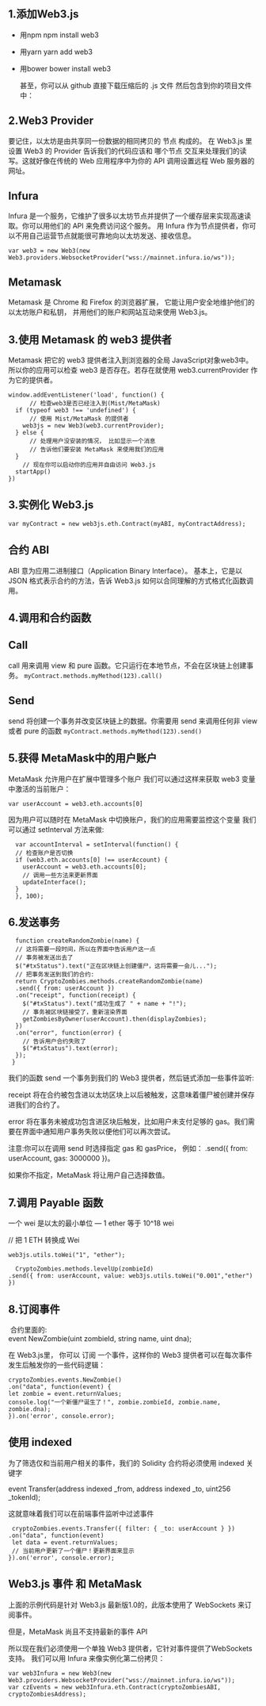 1.添加Web3.js
---------------
* 用npm
  npm install web3
* 用yarn
  yarn add web3
* 用bower
  bower install web3
  
  甚至，你可以从 github 直接下载压缩后的 .js 文件 然后包含到你的项目文件中：<script language="javascript" type="text/javascript" src="web3.min.js"></script>

2.Web3 Provider
--------------------
要记住，以太坊是由共享同一份数据的相同拷贝的 节点 构成的。 在 Web3.js 里设置 Web3 的 Provider 告诉我们的代码应该和 哪个节点 交互来处理我们的读写。这就好像在传统的 Web 应用程序中为你的 API 调用设置远程 Web 服务器的网址。

Infura
--------
Infura 是一个服务，它维护了很多以太坊节点并提供了一个缓存层来实现高速读取。你可以用他们的 API 来免费访问这个服务。 用 Infura 作为节点提供者，你可以不用自己运营节点就能很可靠地向以太坊发送、接收信息。

    var web3 = new Web3(new Web3.providers.WebsocketProvider("wss://mainnet.infura.io/ws"));

 Metamask
-------
Metamask 是 Chrome 和 Firefox 的浏览器扩展， 它能让用户安全地维护他们的以太坊账户和私钥， 并用他们的账户和网站互动来使用 Web3.js。

3.使用 Metamask 的 web3 提供者
-------------------------
Metamask 把它的 web3 提供者注入到浏览器的全局 JavaScript对象web3中。所以你的应用可以检查 web3 是否存在。若存在就使用 web3.currentProvider 作为它的提供者。
```
window.addEventListener('load', function() {
      // 检查web3是否已经注入到(Mist/MetaMask)
  if (typeof web3 !== 'undefined') {
      // 使用 Mist/MetaMask 的提供者
    web3js = new Web3(web3.currentProvider);
  } else {
      // 处理用户没安装的情况， 比如显示一个消息
      // 告诉他们要安装 MetaMask 来使用我们的应用
  }
    // 现在你可以启动你的应用并自由访问 Web3.js
  startApp()
})
```

3.实例化 Web3.js
-----------------
    var myContract = new web3js.eth.Contract(myABI, myContractAddress);

  合约 ABI
------------
ABI 意为应用二进制接口（Application Binary Interface）。 基本上，它是以 JSON 格式表示合约的方法，告诉 Web3.js 如何以合同理解的方式格式化函数调用。

4.调用和合约函数
-----------------
  Call
-----------
  call 用来调用 view 和 pure 函数。它只运行在本地节点，不会在区块链上创建事务。
 `
  myContract.methods.myMethod(123).call()
  `
  
  Send
  --------------
  send 将创建一个事务并改变区块链上的数据。你需要用 send 来调用任何非 view 或者 pure 的函数
`
myContract.methods.myMethod(123).send()
`
  
5.获得 MetaMask中的用户账户
---------------
  MetaMask 允许用户在扩展中管理多个账户
  我们可以通过这样来获取 web3 变量中激活的当前账户：
  
    var userAccount = web3.eth.accounts[0]
  
  因为用户可以随时在 MetaMask 中切换账户，我们的应用需要监控这个变量
  我们可以通过 setInterval 方法来做:
```
  var accountInterval = setInterval(function() {
  // 检查账户是否切换
  if (web3.eth.accounts[0] !== userAccount) {
    userAccount = web3.eth.accounts[0];
    // 调用一些方法来更新界面
    updateInterface();
  }
  }, 100);
```
6.发送事务
---------
```
  function createRandomZombie(name) {
  // 这将需要一段时间，所以在界面中告诉用户这一点
  // 事务被发送出去了
  $("#txStatus").text("正在区块链上创建僵尸，这将需要一会儿...");
  // 把事务发送到我们的合约:
  return CryptoZombies.methods.createRandomZombie(name)
  .send({ from: userAccount })
  .on("receipt", function(receipt) {
    $("#txStatus").text("成功生成了 " + name + "!");
    // 事务被区块链接受了，重新渲染界面
    getZombiesByOwner(userAccount).then(displayZombies);
  })
  .on("error", function(error) {
    // 告诉用户合约失败了
    $("#txStatus").text(error);
  });
 }
```
 我们的函数 send 一个事务到我们的 Web3 提供者，然后链式添加一些事件监听:
 
  receipt 将在合约被包含进以太坊区块上以后被触发，这意味着僵尸被创建并保存进我们的合约了。
  
  error 将在事务未被成功包含进区块后触发，比如用户未支付足够的 gas。我们需要在界面中通知用户事务失败以便他们可以再次尝试。
  
  注意:你可以在调用 send 时选择指定 gas 和 gasPrice， 例如： .send({ from: userAccount, gas: 3000000 })。
  
  如果你不指定，MetaMask 将让用户自己选择数值。
  
7.调用 Payable 函数
--------------------
  一个 wei 是以太的最小单位 — 1 ether 等于 10^18 wei
  
  // 把 1 ETH 转换成 Wei
  
    web3js.utils.toWei("1", "ether");
```
  CryptoZombies.methods.levelUp(zombieId)
.send({ from: userAccount, value: web3js.utils.toWei("0.001","ether") })
```
8.订阅事件
-----------------------
  合约里面的:<br>event NewZombie(uint zombieId, string name, uint dna);
  
  在 Web3.js里， 你可以 订阅 一个事件，这样你的 Web3 提供者可以在每次事件发生后触发你的一些代码逻辑：
  ```
  cryptoZombies.events.NewZombie()
.on("data", function(event) {
  let zombie = event.returnValues;
  console.log("一个新僵尸诞生了！", zombie.zombieId, zombie.name, zombie.dna);
}).on('error', console.error);
```
  使用 indexed
  ----------
  为了筛选仅和当前用户相关的事件，我们的 Solidity 合约将必须使用 indexed 关键字
  
  event Transfer(address indexed _from, address indexed _to, uint256 _tokenId);

  这就意味着我们可以在前端事件监听中过滤事件
 ```
  cryptoZombies.events.Transfer({ filter: { _to: userAccount } })
.on("data", function(event) 
  let data = event.returnValues;
  // 当前用户更新了一个僵尸！更新界面来显示
}).on('error', console.error);
```
Web3.js 事件 和 MetaMask
------------------------
  上面的示例代码是针对 Web3.js 最新版1.0的，此版本使用了 WebSockets 来订阅事件。
  
  但是，MetaMask 尚且不支持最新的事件 API 
  
  所以现在我们必须使用一个单独 Web3 提供者，它针对事件提供了WebSockets支持。 我们可以用 Infura 来像实例化第二份拷贝：
  
    var web3Infura = new Web3(new Web3.providers.WebsocketProvider("wss://mainnet.infura.io/ws"));
    var czEvents = new web3Infura.eth.Contract(cryptoZombiesABI, cryptoZombiesAddress);
  

  


  



  







